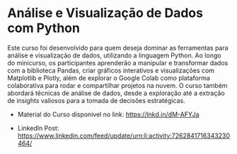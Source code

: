 # Análise e Visualização de Dados com Python
Este curso foi desenvolvido para quem deseja dominar as ferramentas para análise e visualização de dados, utilizando a linguagem Python. Ao longo do minicurso, os participantes aprenderão a manipular e transformar dados com a biblioteca Pandas, criar gráficos interativos e visualizações com Matplotlib e Plotly, além de explorar o Google Colab como plataforma colaborativa para rodar e compartilhar projetos na nuvem. O curso também abordará técnicas de análise de dados, desde a exploração até a extração de insights valiosos para a tomada de decisões estratégicas.

* Material do Curso disponivel no link: https://lnkd.in/dM-AFYJa

* LinkedIn Post: https://www.linkedin.com/feed/update/urn:li:activity:7262841716343230464/
